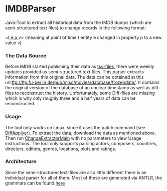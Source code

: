 # IMDBParser
Java-Tool to extract all historical data from the IMDB dumps (which are semi-structured text files) to change records in the following format:

<t,e,p,v> (meaning at point of time t entity e changed in property p to a new value v)

### The Data Source
Before IMDB started publishing their data as [tsv-files](https://datasets.imdbws.com/), there were weekly updates provided as semi-structured text files. This parser extracts information from this original data. The data can be obtained at this url:<ftp://ftp.fu-berlin.de/pub/misc/movies/database/frozendata/>. It contains the original version of the database of an unclear timestamp as well as diff-files to reconstruct the history. Unfortunately, some Diff-files are missing which is why only roughly three and a half years of data can be reconstructed.

### Usage
The tool only works on Linux, since it uses the patch command (see [DiffApplyer](/src/main/java/de/hpi/data_change/imdb/change_extraction/DiffApplyer.java)).
To extract the data, download the data as mentioned above. Then run [ChangeExtractorMain](/src/main/java/de/hpi/data_change/imdb/main/ChangeExtractorMain.java) with no parameters to view Usage instructions.
The tool only supports parsing actors, composers, countries, directors, editors, genres, locations, plots and ratings. 

### Architecture

Since the semi-structured text-files are all a little different there is an individual parser for all of them. Most of these are generated via ANTLR, the grammars can be found [here](/resources/grammars)
